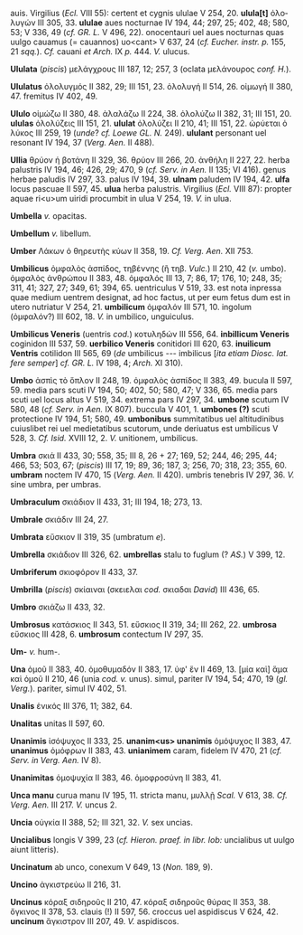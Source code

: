auis. Virgilius (*Ecl.* VIII 55): certent et cygnis ululae V 254, 20.
**ulula[t]** ὀλο­λυγών III 305, 33. **ululae** aues nocturnae IV 194,
44; 297, 25; 402, 48; 580, 53; V 336, 49 (*cf. GR. L.* V 496, 22).
onocentauri uel aues nocturnas quas uulgo cauamus (= cauannos)
uo\<cant\> V 637, 24 (*cf. Eucher. instr. p.* 155, 21 *sqq.*). *Cf.*
cauani *et Arch.* IX *p.* 444. *V.* ulucus.

**Ululata** (*piscis*) μελάγχρους III 187, 12; 257, 3 (oclata
μελάνουρος *conf. H.*).

**Ululatus** ὀλολυγμός II 382, 29; III 151, 23. ὀλολυγή II 514, 26.
οἰμωγή II 380, 47. fremitus IV 402, 49.

**Ululo** οἰμώζω II 380, 48. ἀλαλάζω II 224, 38. ὀλολύζω II 382, 31; III
151, 20. **ululas** ὀλολύζεις III 151, 21. **ululat** ὀλολύζει II 210,
41; III 151, 22. ὠρύεται ὁ λύκος III 259, 19 (*unde*? *cf. Loewe GL. N.*
249). **ululant** personant uel resonant IV 194, 37 (*Verg. Aen.* II
488).

**Ullia** θρύον ἡ βοτάνη II 329, 36. θρύον III 266, 20. ἀνθήλη II 227,
22. herba palustris IV 194, 46; 426, 29; 470, 9 (*cf. Serv. in Aen.* II
135; VI 416). genus herbae paludis IV 297, 33. palus IV 194, 39.
**ulnam** paludem IV 194, 42. **ulfa** locus pascuae II 597, 45.
**ulua** herba palustris. Virgilius (*Ecl.* VIII 87): propter aquae
ri\<u\>um uiridi procumbit in ulua V 254, 19. *V.* in ulua.

**Umbella** *v.* opacitas.

**Umbellum** *v.* libellum.

**Umber** Λάκων ὁ θηρευτὴς κύων II 358, 19. *Cf. Verg. Aen.* XII 753.

**Umbilicus** ὀμφαλὸς ἀσπίδος, τηβέννης (ἢ τηβ. *Vulc.*) II 210, 42
(*v.* umbo). ὀμφαλὸς ἀνθρώπου II 383, 48. ὀμφαλός III 13, 7; 86, 17;
176, 10; 248, 35; 311, 41; 327, 27; 349, 61; 394, 65. uentriculus V 519,
33. est nota inpressa quae medium uentrem designat, ad hoc factus, ut
per eum fetus dum est in utero nutriatur V 254, 21. **umbilicum**
ὀμφαλόν III 571, 10. ingolum (ὀμφαλόν?) III 602, 18. *V.* in umbilico,
unguiculus.

**Umbilicus Veneris** (uentris *cod.*) κοτυληδών III 556, 64.
**inbillicum Veneris** coginidon III 537, 59. **uerbilico Veneris**
conitidori III 620, 63. **inuilicum Ventris** cotilidon III 565, 69
(*de* umbilicus --- imbilicus [*ita etiam Diosc. lat. fere semper*]
*cf. GR. L.* IV 198, 4; *Arch.* XI 310).

**Umbo** ἀσπὶς τὸ ὅπλον II 248, 19. ὀμφαλὸς ἀσπίδος II 383, 49. bucula
II 597, 59. media pars scuti IV 194, 50; 402, 50; 580, 47; V 336, 65.
media pars scuti uel locus altus V 519, 34. extrema pars IV 297, 34.
**umbone** scutum IV 580, 48 (*cf. Serv. in Aen.* IX 807). buccula V
401, 1. **umbones (?)** scuti protectione IV 194, 51; 580, 49.
**umbonibus** summitatibus uel altitudinibus cuiuslibet rei uel
medietatibus scutorum, unde deriuatus est umbilicus V 528, 3. *Cf.
Isid.* XVIII 12, 2. *V.* unitionem, umbilicus.

**Umbra** σκιά II 433, 30; 558, 35; III 8, 26 + 27; 169, 52; 244, 46;
295, 44; 466, 53; 503, 67; (*piscis*) III 17, 19; 89, 36; 187, 3; 256,
70; 318, 23; 355, 60. **umbram** noctem IV 470, 15 (*Verg. Aen.* II
420). umbris tenebris IV 297, 36. *V.* sine umbra, per umbras.

**Umbraculum** σκιάδιον II 433, 31; III 194, 18; 273, 13.

**Umbrale** σκιάδιν III 24, 27.

**Umbrata** εὔσκιον II 319, 35 (umbratum *e*).

**Umbrella** σκιάδιον III 326, 62. **umbrellas** stalu to fuglum (?
*AS.*) V 399, 12.

**Umbriferum** σκιοφόρον II 433, 37.

**Umbrilla** (*piscis*) σκίαιναι (σκειελαι *cod.* σκιαδαι *David*) III
436, 65.

**Umbro** σκιάζω II 433, 32.

**Umbrosus** κατάσκιος II 343, 51. εὔσκιος II 319, 34; III 262, 22.
**umbrosa** εὔσκιος III 428, 6. **umbrosum** contectum IV 297, 35.

**Um-** *v.* hum-.

**Una** ὁμοῦ II 383, 40. ὁμοθυμαδόν II 383, 17. ὑφ' ἕν II 469, 13. [μία
καὶ] ἅμα καὶ ὁμοῦ II 210, 46 (unia *cod. v.* unus). simul, pariter IV
194, 54; 470, 19 (*gl. Verg.*). pariter, simul IV 402, 51.

**Unalis** ἑνικός III 376, 11; 382, 64.

**Unalitas** unitas II 597, 60.

**Unanimis** ἰσόψυχος II 333, 25. **unanim\<us\> unanimis** ὁμόψυχος II
383, 47. **unanimus** ὁμόφρων II 383, 43. **unianimem** caram, fidelem
IV 470, 21 (*cf. Serv. in Verg. Aen.* IV 8).

**Unanimitas** ὁμοψυχία II 383, 46. ὁμοφροσύνη II 383, 41.

**Unca manu** curua manu IV 195, 11. stricta manu, μυλλῇ *Scal.* V 613,
38. *Cf. Verg. Aen.* III 217. *V.* uncus 2.

**Uncia** οὐγκία II 388, 52; III 321, 32. *V.* sex uncias.

**Uncialibus** longis V 399, 23 (*cf. Hieron. praef. in libr. Iob:*
uncialibus ut uulgo aiunt litteris).

**Uncinatum** ab unco, conexum V 649, 13 (*Non.* 189, 9).

**Uncino** ἀγκιστρεύω II 216, 31.

**Uncinus** κόραξ σιδηροῦς II 210, 47. κόραξ σιδηροῦς θύρας II 353, 38.
ὄγκινος II 378, 53. clauis (!) II 597, 56. croccus uel aspidiscus V 624,
42. **uncinum** ἄγκιστρον III 207, 49. *V.* aspidiscos.
